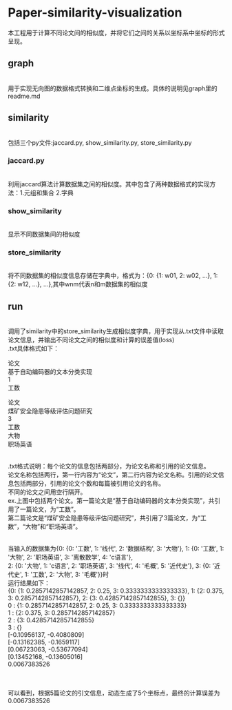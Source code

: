 # Paper-similarity-visualization
本工程用于计算不同论文间的相似度，并将它们之间的关系以坐标系中坐标的形式呈现。


## graph
<br>用于实现无向图的数据格式转换和二维点坐标的生成。具体的说明见graph里的readme.md


## similarity
<br>包括三个py文件:jaccard.py, show_similarity.py, store_similarity.py
### jaccard.py
<br>利用jaccard算法计算数据集之间的相似度。其中包含了两种数据格式的实现方法：1.元组和集合  2.字典
### show_similarity
<br>显示不同数据集间的相似度
### store_similarity
<br>将不同数据集的相似度信息存储在字典中，格式为：{0: {1: w01, 2: w02, ...}, 1: {2: w12, ...}, ...},其中wnm代表n和m数据集的相似度


## run
<br>调用了similarity中的store_similarity生成相似度字典，用于实现从.txt文件中读取论文信息，并输出不同论文之间的相似度和计算的误差值(loss)
<br>.txt具体格式如下：

论文
<br>基于自动编码器的文本分类实现
<br>1
<br>工数

论文
<br>煤矿安全隐患等级评估问题研究
<br>3
<br>工数
<br>大物
<br>职场英语

<br>.txt格式说明：每个论文的信息包括两部分，为论文名称和引用的论文信息。
<br>论文名称包括两行，第一行内容为“论文”，第二行内容为论文名称。引用的论文信息包括两部分，引用的论文个数和每篇被引用论文的名称。
<br>不同的论文之间用空行隔开。
<br>ex.上图中包括两个论文。第一篇论文是“基于自动编码器的文本分类实现”，共引用了一篇论文，为“工数”。
<br>第二篇论文是“煤矿安全隐患等级评估问题研究”，共引用了3篇论文，为“工数”，“大物”和“职场英语”。

<br>当输入的数据集为{0: {0: '工数', 1: '线代', 2: '数据结构', 3: '大物'}, 1: {0: '工数', 1: '大物', 2: '职场英语', 3: '离散数学', 4: 'c语言'}, <br>2: {0: '大物', 1: 'c语言', 2: '职场英语', 3: '线代', 4: '毛概', 5: '近代史'}, 3: {0: '近代史', 1: '工数', 2: '大物', 3: '毛概'}}时
<br>运行结果如下：
<br>{0: {1: 0.2857142857142857, 2: 0.25, 3: 0.3333333333333333}, 1: {2: 0.375, 3: 0.2857142857142857}, 2: {3: 0.42857142857142855}, 3: {}}
<br>0 : {1: 0.2857142857142857, 2: 0.25, 3: 0.3333333333333333}
<br>1 : {2: 0.375, 3: 0.2857142857142857}
<br>2 : {3: 0.42857142857142855}
<br>3 : {}
<br>[-0.10956137, -0.4080809]
<br>[-0.13162385, -0.1659117]
<br>[0.06723063, -0.53677094]
<br>[0.13452168, -0.13605016]
<br>0.0067383526

<br><br>可以看到，根据5篇论文的引文信息，动态生成了5个坐标点，最终的计算误差为0.0067383526
